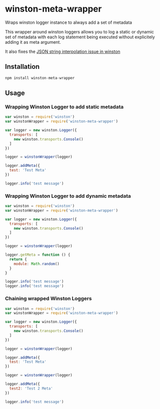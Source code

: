 # winston-meta-wrapper
Wraps winston logger instance to always add a set of metadata

This wrapper around winston loggers allows you to log a static or dynamic set of metadata with each log statement being executed without explicitely adding it as meta argument.

It also fixes the [JSON string interpolation issue in winston](https://github.com/winstonjs/winston/issues/745)

## Installation

```js
npm install winston-meta-wrapper
```

## Usage

### Wrapping Winston Logger to add static metadata

```js
var winston = require('winston')
var winstonWrapper = require('winston-meta-wrapper')

var logger = new winston.Logger({
  transports: [
    new winston.transports.Console()
  ]
})

logger = winstonWrapper(logger)

logger.addMeta({
  test: 'Test Meta'
})

logger.info('test message')
```

### Wrapping Winston Logger to add dynamic metadata

```js
var winston = require('winston')
var winstonWrapper = require('winston-meta-wrapper')

var logger = new winston.Logger({
  transports: [
    new winston.transports.Console()
  ]
})

logger = winstonWrapper(logger)

logger.getMeta = function () {
  return {
    module: Math.random()
  }
}

logger.info('test message')
logger.info('test message')
```

### Chaining wrapped Winston Loggers

```js
var winston = require('winston')
var winstonWrapper = require('winston-meta-wrapper')

var logger = new winston.Logger({
  transports: [
    new winston.transports.Console()
  ]
})

logger = winstonWrapper(logger)

logger.addMeta({
  test: 'Test Meta'
})

logger = winstonWrapper(logger)

logger.addMeta({
  test2: 'Test 2 Meta'
})

logger.info('test message')
```
